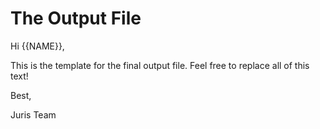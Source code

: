 # The Output File

Hi {{NAME}},

This is the template for the final output file. Feel free to replace all of this text!

Best,

Juris Team
